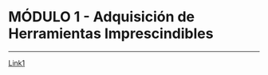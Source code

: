 
# **MÓDULO 1 - Adquisición de Herramientas Imprescindibles**  


---  

[Link1](https://youtu.be/EXnnNhQ5ZRI?si=GUm-gE18PTymLNTY) 
